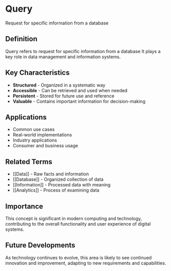 # Query

Request for specific information from a database

## Definition
Query refers to request for specific information from a database It plays a key role in data management and information systems.

## Key Characteristics
- **Structured** - Organized in a systematic way
- **Accessible** - Can be retrieved and used when needed
- **Persistent** - Stored for future use and reference
- **Valuable** - Contains important information for decision-making

## Applications
- Common use cases
- Real-world implementations
- Industry applications
- Consumer and business usage

## Related Terms
- [[Data]] - Raw facts and information
- [[Database]] - Organized collection of data
- [[Information]] - Processed data with meaning
- [[Analytics]] - Process of examining data

## Importance
This concept is significant in modern computing and technology, contributing to the overall functionality and user experience of digital systems.

## Future Developments
As technology continues to evolve, this area is likely to see continued innovation and improvement, adapting to new requirements and capabilities.
